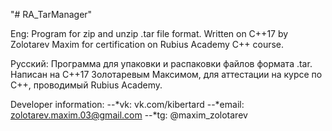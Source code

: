 "# RA_TarManager" 

Eng:
	Program for zip and unzip .tar file format. Written on C++17 by Zolotarev Maxim for certification on Rubius Academy C++ course.

Русский:
	Программа для упаковки и распаковки файлов формата .tar. Написан на C++17 Золотаревым Максимом, для аттестации на курсе по C++, проводимый Rubius Academy.

Developer information: 
--*vk: vk.com/kibertard 
--*email: zolotarev.maxim.03@gmail.com 
--*tg: @maxim_zolotarev 
